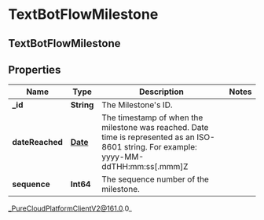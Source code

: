 # TextBotFlowMilestone

## TextBotFlowMilestone

## Properties

|Name | Type | Description | Notes|
|------------ | ------------- | ------------- | -------------|
| **_id** | **String** | The Milestone&#39;s ID. | |
| **dateReached** | [**Date**](Date) | The timestamp of when the milestone was reached. Date time is represented as an ISO-8601 string. For example: yyyy-MM-ddTHH:mm:ss[.mmm]Z | |
| **sequence** | **Int64** | The sequence number of the milestone. | |



_PureCloudPlatformClientV2@161.0.0_
